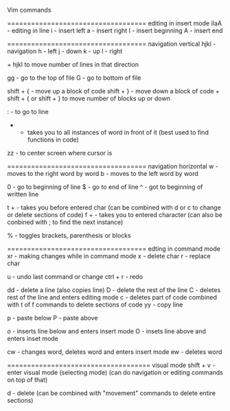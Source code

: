 Vim commands

=================================== editing in insert mode
iIaA - editing in line
i - insert left
a - insert right
I - insert beginning
A - insert end

=================================== navigation vertical
hjkl - navigation
h - left
j - down
k - up
l - right

<number> + hjkl to move number of lines in that direction

gg - go to the top of file
G - go to bottom of file

shift + { - move up a block of code
shift + } - move down a block of code
<number> + shift + { or shift + } to move number of blocks up or down

: <number> - to go to line

- - takes you to all instances of word in front of it
    (best used to find functions in code)

zz - to center screen where cursor is

=================================== navigation horizontal
w <number> - moves to the right word by word
b <number> - moves to the left word by word

0 - go to beginning of line
$ - go to end of line
^ - got to beginning of written line

t + <char> - takes you before entered char
(can be combined with d or c to change or delete sections of code)
f + <char> - takes you to entered character
(can also be conbined with ; to find the next instance)

% - toggles brackets, parenthesis or blocks

=================================== edting in command mode
xr - making changes while in command mode
x - delete char
r - replace char

u - undo last command or change
ctrl + r - redo

dd <number> - delete a line (also copies line)
D - delete the rest of the line
C - deletes rest of the line and enters editing mode
c - deletes part of code combined with t of f commands to delete sections of code
yy <number> - copy line

p - paste below
P - paste above

o - inserts line below and enters insert mode
O - insets line above and enters inset mode

cw - changes word, deletes word and enters insert mode
ew - deletes word

==================================== visual mode
shift + v - enter visual mode (selecting mode)
(can do navigation or editing commands on top of that)

d - delete
(can be combined with "movement" commands to delete entire sections)
